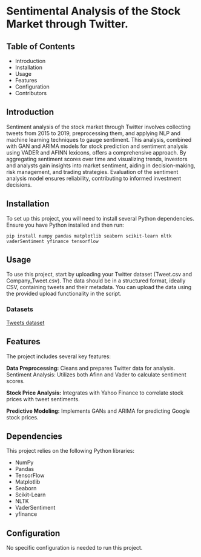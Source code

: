
# Sentimental Analysis of the Stock Market through Twitter.

## Table of Contents
- Introduction
- Installation
- Usage
- Features
- Configuration
- Contributors

## Introduction
Sentiment analysis of the stock market through Twitter involves collecting tweets from 2015 to 2019, preprocessing them, and applying NLP and machine learning techniques to gauge sentiment. This analysis, combined with GAN and ARIMA models for stock prediction and sentiment analysis using VADER and AFINN lexicons, offers a comprehensive approach. By aggregating sentiment scores over time and visualizing trends, investors and analysts gain insights into market sentiment, aiding in decision-making, risk management, and trading strategies. Evaluation of the sentiment analysis model ensures reliability, contributing to informed investment decisions.

## Installation
To set up this project, you will need to install several Python dependencies. Ensure you have Python installed and then run:
```
pip install numpy pandas matplotlib seaborn scikit-learn nltk vaderSentiment yfinance tensorflow
```

## Usage
To use this project, start by uploading your Twitter dataset (Tweet.csv and Company_Tweet.csv). The data should be in a structured format, ideally CSV, containing tweets and their metadata. You can upload the data using the provided upload functionality in the script.

### Datasets
[Tweets dataset](https://www.kaggle.com/datasets/omermetinn/tweets-about-the-top-companies-from-2015-to-2020?select=Tweet.csv)

## Features
The project includes several key features:

**Data Preprocessing:** Cleans and prepares Twitter data for analysis.
Sentiment Analysis: Utilizes both Afinn and Vader to calculate sentiment scores. 

**Stock Price Analysis:** Integrates with Yahoo Finance to correlate stock prices with tweet sentiments.

**Predictive Modeling:** Implements GANs and ARIMA for predicting Google stock prices.

## Dependencies
This project relies on the following Python libraries:

- NumPy
- Pandas
- TensorFlow
- Matplotlib
- Seaborn
- Scikit-Learn
- NLTK
- VaderSentiment
- yfinance

## Configuration
No specific configuration is needed to run this project.